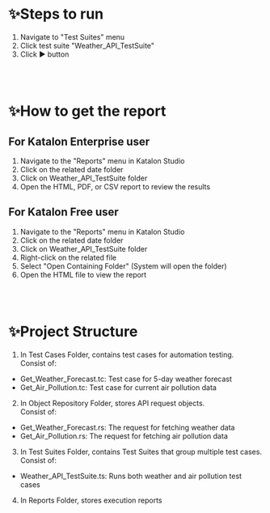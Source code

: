 # ✨Steps to run

1. Navigate to "Test Suites" menu
2. Click test suite "Weather_API_TestSuite"
3. Click ▶ button
 
 <br><br>
   
# ✨How to get the report

## For Katalon Enterprise user
1. Navigate to the "Reports" menu in Katalon Studio
2. Click on the related date folder
3. Click on Weather_API_TestSuite folder
4. Open the HTML, PDF, or CSV report to review the results

## For Katalon Free user
1. Navigate to the "Reports" menu in Katalon Studio
2. Click on the related date folder
3. Click on Weather_API_TestSuite folder
4. Right-click on the related file
5. Select "Open Containing Folder" (System will open the folder)
6. Open the HTML file to view the report

<br><br>

# ✨Project Structure

1. In Test Cases Folder, contains test cases for automation testing.<br>
Consist of:
- Get_Weather_Forecast.tc: Test case for 5-day weather forecast
- Get_Air_Pollution.tc: Test case for current air pollution data

2. In Object Repository Folder, stores API request objects.<br>
Consist of:
- Get_Weather_Forecast.rs: The request for fetching weather data
- Get_Air_Pollution.rs: The request for fetching air pollution data

3. In Test Suites Folder, contains Test Suites that group multiple test cases.<br>
Consist of:
- Weather_API_TestSuite.ts: Runs both weather and air pollution test cases

4. In Reports Folder, stores execution reports